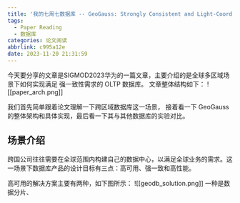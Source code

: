 ```yaml
---
title: '我的七周七数据库 -- GeoGauss: Strongly Consistent and Light-Coordinated OLTP for Geo-Replicated SQL Database'
tags:
  - Paper Reading
  - 数据库
categories: 论文阅读
abbrlink: c995a12e
date: 2023-11-20 21:31:59
---
```


今天要分享的文章是SIGMOD2023华为的一篇文章，主要介绍的是全球多区域场景下如何实现满足 强一致性需求的 OLTP 数据库。
文章整体结构如下：
![[paper_arch.png]]


我们首先简单跟着论文理解一下跨区域数据库这一场景， 接着看一下 GeoGauss的整体架构和具体实现，最后看一下其与其他数据库的实验对比。

## 场景介绍
跨国公司往往需要在全球范围内构建自己的数据中心，以满足全球业务的需求。这一场景下数据库产品的设计目标有三点：高可用、强一致和高性能。

高可用的解决方案主要有两种，如下图所示：
![[geodb_solution.png]]
一种是数据分片、